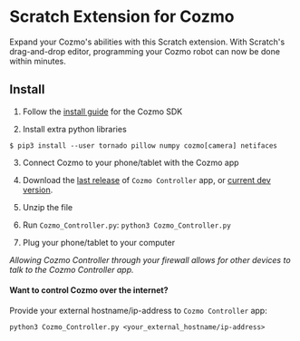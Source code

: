 # Scratch Extension for Cozmo

Expand your Cozmo's abilities with this Scratch extension. With Scratch's drag-and-drop editor, programming your Cozmo robot can now be done within minutes.

## Install

1. Follow the [install guide](http://cozmosdk.anki.com/docs/initial.html) for the Cozmo SDK

2. Install extra python libraries

```
$ pip3 install --user tornado pillow numpy cozmo[camera] netifaces
```

3. Connect Cozmo to your phone/tablet with the Cozmo app

4. Download the [last release](https://github.com/madfrog54321/ScratchCozmoSDK/archive/master.zip) of `Cozmo Controller` app, or [current dev version](https://github.com/madfrog54321/ScratchCozmoSDK/archive/develop.zip).

5. Unzip the file

6. Run `Cozmo_Controller.py`: ```python3 Cozmo_Controller.py```

7. Plug your phone/tablet to your computer

*Allowing Cozmo Controller through your firewall allows for other devices to talk to the Cozmo Controller app.*

#### Want to control Cozmo over the internet?
Provide your external hostname/ip-address to `Cozmo Controller` app:
```
python3 Cozmo_Controller.py <your_external_hostname/ip-address>
```

